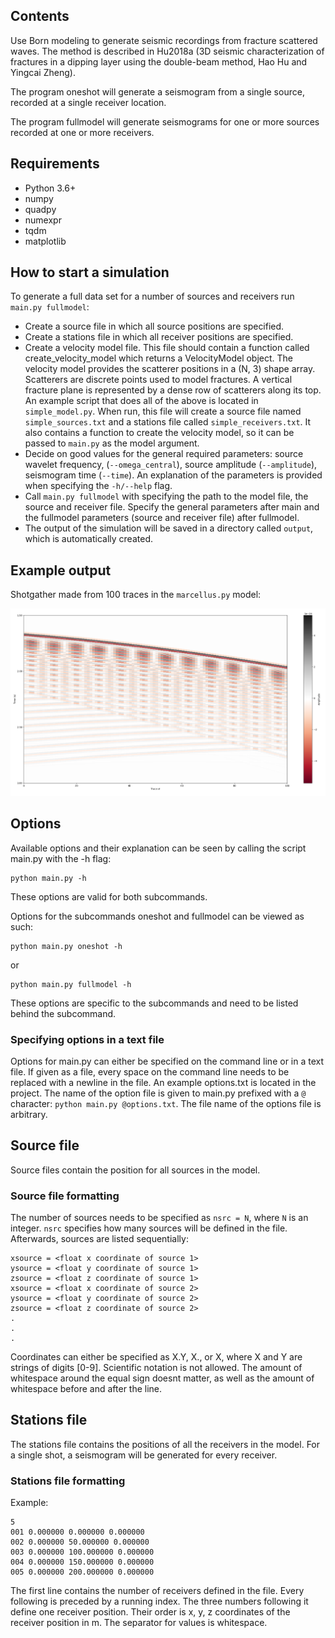 ## Contents

Use Born modeling to generate seismic recordings from fracture scattered waves.
The method is described in Hu2018a (3D seismic characterization of fractures in
a dipping layer using the double-beam method, Hao Hu and Yingcai Zheng).

The program oneshot will generate a seismogram from a single source, recorded at a single
receiver location.

The program fullmodel will generate seismograms for one or more sources recorded at one
or more receivers.

## Requirements

 - Python 3.6+
 - numpy
 - quadpy
 - numexpr
 - tqdm
 - matplotlib

## How to start a simulation

To generate a full data set for a number of sources and receivers run `main.py fullmodel`:

 - Create a source file in which all source positions are specified.
 - Create a stations file in which all receiver positions are specified.
 - Create a velocity model file. This file should contain a function called
   create_velocity_model which returns a VelocityModel object. The velocity model
   provides the scatterer positions in a (N, 3) shape array. Scatterers are
   discrete points used to model fractures. A vertical fracture plane is
   represented by a dense row of scatterers along its top.  
   An example script that does all of the above is located in `simple_model.py`. When run, this file will create a source file named `simple_sources.txt` and a stations file called `simple_receivers.txt`. It also contains a function to create the velocity model, so it can be passed to `main.py` as the model argument.
 - Decide on good values for the general required parameters: source wavelet frequency, (`--omega_central`), source amplitude (`--amplitude`),
   seismogram time (`--time`). An explanation of the parameters is provided when specifying the `-h/--help` flag.
 - Call `main.py fullmodel` with specifying the path to the model file, the source and receiver file.
   Specify the general parameters after main and the fullmodel parameters (source and receiver file) after fullmodel.
 - The output of the simulation will be saved in a directory called `output`, which is automatically created.

## Example output

Shotgather made from 100 traces in the `marcellus.py` model:

![Image of a Shotgather](images/shotgather.png)


## Options

Available options and their explanation can be seen by calling the script main.py
with the -h flag:
```
python main.py -h
```
These options are valid for both subcommands.

Options for the subcommands oneshot and fullmodel can be viewed as such:
```
python main.py oneshot -h
```
or
```
python main.py fullmodel -h
```
These options are specific to the subcommands and need to be listed behind the
subcommand.

### Specifying options in a text file

Options for main.py can either be specified on the command line or in a text file.
If given as a file, every space on the command line needs to be replaced with a newline
in the file. An example options.txt is located in the project. The name of the option 
file is given to main.py prefixed with a `@` character: `python main.py @options.txt`.
The file name of the options file is arbitrary.

## Source file

Source files contain the position for all sources in the model.

### Source file formatting

The number of sources needs to be specified as `nsrc = N`, where `N` is an
integer. `nsrc` specifies how many sources will be defined in the file.
Afterwards, sources are listed sequentially:
```
xsource = <float x coordinate of source 1>
ysource = <float y coordinate of source 1>
zsource = <float z coordinate of source 1>
xsource = <float x coordinate of source 2>
ysource = <float y coordinate of source 2>
zsource = <float z coordinate of source 2>
.
.
.
```
Coordinates can either be specified as X.Y, X., or X, where X and Y are strings
of digits [0-9]. Scientific notation is not allowed.
The amount of whitespace around the equal sign doesnt matter, as well as the
amount of whitespace before and after the line.

## Stations file

The stations file contains the positions of all the receivers in the model. For
a single shot, a seismogram will be generated for every receiver.

### Stations file formatting

Example:
```
5
001 0.000000 0.000000 0.000000
002 0.000000 50.000000 0.000000
003 0.000000 100.000000 0.000000
004 0.000000 150.000000 0.000000
005 0.000000 200.000000 0.000000
```

The first line contains the number of receivers defined in the file. Every
following is preceded by a running index. The three numbers following it define
one receiver position. Their order is x, y, z coordinates of the receiver
position in m. The separator for values is whitespace.
